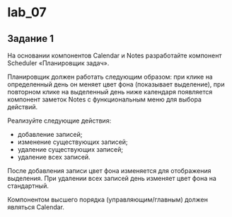 # lab_07

## Задание 1

На основании компонентов Calendar и Notes разработайте компонент Scheduler «Планировщик задач».

Планировщик должен работать следующим образом: при клике на определенный день он меняет цвет фона (показывает выделение), при повторном клике на выделенный день ниже календаря появляется компонент заметок Notes с функциональным меню для выбора действий. 

Реализуйте следующие действия:

- добавление записей;
- изменение существующих записей;
- удаление существующих записей;
- удаление всех записей.

После добавления записи цвет фона изменяется для отображения выделения. При удалении всех записей день изменяет цвет фона на стандартный.

Компонентом высшего порядка (управляющим/главным) должен являться Calendar.